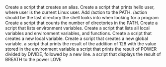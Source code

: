 Create a script that creates an alias.
Create a script that prints hello user, where user is the current Linux user.
Add /action to the PATH. /action should be the last directory the shell looks into when looking for a program
Create a script that counts the number of directories in the PATH.
Create a script that lists environment variables.
Create a script that lists all local variables and environment variables, and functions.
Create a script that creates a new local variable.
Create a script that creates a new global variable.
 a script that prints the result of the addition of 128 with the value stored in the environment variable
 a script that prints the result of POWER divided by DIVIDE, followed by a new line.
a script that displays the result of BREATH to the power LOVE
